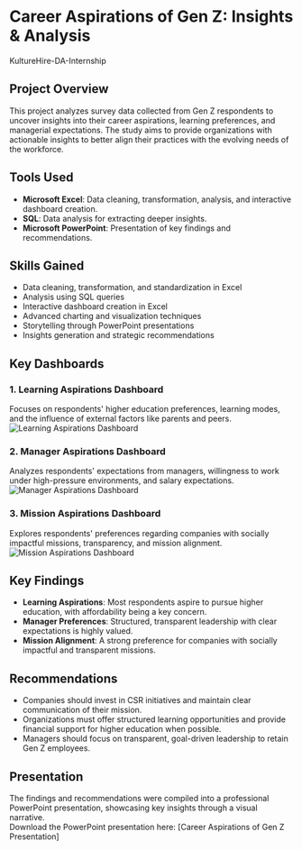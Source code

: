 # Career Aspirations of Gen Z: Insights & Analysis
KultureHire-DA-Internship

## Project Overview  
This project analyzes survey data collected from Gen Z respondents to uncover insights into their career aspirations, learning preferences, and managerial expectations. The study aims to provide organizations with actionable insights to better align their practices with the evolving needs of the workforce.  

## Tools Used  
- **Microsoft Excel**: Data cleaning, transformation, analysis, and interactive dashboard creation.  
- **SQL**: Data analysis for extracting deeper insights.  
- **Microsoft PowerPoint**: Presentation of key findings and recommendations.  

## Skills Gained  
- Data cleaning, transformation, and standardization in Excel  
- Analysis using SQL queries  
- Interactive dashboard creation in Excel  
- Advanced charting and visualization techniques  
- Storytelling through PowerPoint presentations  
- Insights generation and strategic recommendations  

## Key Dashboards  
### 1. Learning Aspirations Dashboard  
Focuses on respondents' higher education preferences, learning modes, and the influence of external factors like parents and peers. 
![Learning Aspirations Dashboard](https://github.com/Rakesh-S20/KultureHire-DA-Internship/blob/main/Learning%20Aspirations.jpg)
### 2. Manager Aspirations Dashboard  
Analyzes respondents' expectations from managers, willingness to work under high-pressure environments, and salary expectations.
![Manager Aspirations Dashboard](https://github.com/Rakesh-S20/KultureHire-DA-Internship/blob/main/Manager%20Aspirations.jpg)

### 3. Mission Aspirations Dashboard  
Explores respondents' preferences regarding companies with socially impactful missions, transparency, and mission alignment.  
![Mission Aspirations Dashboard](https://github.com/Rakesh-S20/KultureHire-DA-Internship/blob/main/Mission%20Aspirations.jpg)

## Key Findings  
- **Learning Aspirations**: Most respondents aspire to pursue higher education, with affordability being a key concern.  
- **Manager Preferences**: Structured, transparent leadership with clear expectations is highly valued.  
- **Mission Alignment**: A strong preference for companies with socially impactful and transparent missions.  

## Recommendations  
- Companies should invest in CSR initiatives and maintain clear communication of their mission.  
- Organizations must offer structured learning opportunities and provide financial support for higher education when possible.  
- Managers should focus on transparent, goal-driven leadership to retain Gen Z employees.

## Presentation  
The findings and recommendations were compiled into a professional PowerPoint presentation, showcasing key insights through a visual narrative.  
Download the PowerPoint presentation here: [Career Aspirations of Gen Z Presentation]
